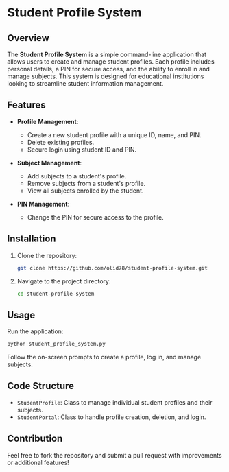 
# Student Profile System

## Overview

The **Student Profile System** is a simple command-line application that allows users to create and manage student profiles. Each profile includes personal details, a PIN for secure access, and the ability to enroll in and manage subjects. This system is designed for educational institutions looking to streamline student information management.

## Features

- **Profile Management**:
  - Create a new student profile with a unique ID, name, and PIN.
  - Delete existing profiles.
  - Secure login using student ID and PIN.

- **Subject Management**:
  - Add subjects to a student's profile.
  - Remove subjects from a student's profile.
  - View all subjects enrolled by the student.

- **PIN Management**:
  - Change the PIN for secure access to the profile.

## Installation

1. Clone the repository:
   ```bash
   git clone https://github.com/olid78/student-profile-system.git
   ```
2. Navigate to the project directory:
   ```bash
   cd student-profile-system
   ```

## Usage

Run the application:
```bash
python student_profile_system.py
```

Follow the on-screen prompts to create a profile, log in, and manage subjects.

## Code Structure

- `StudentProfile`: Class to manage individual student profiles and their subjects.
- `StudentPortal`: Class to handle profile creation, deletion, and login.

## Contribution

Feel free to fork the repository and submit a pull request with improvements or additional features!


